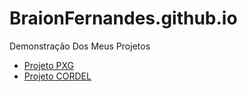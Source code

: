 # BraionFernandes.github.io
 Demonstração Dos Meus Projetos

<ul>
    <li><a href="https://braionfernandes.github.io/PXG/PokeXGames.html">Projeto PXG</a></li>
    <li><a href="https://braionfernandes.github.io/CORDEL/Principal.html">Projeto CORDEL</a></li>
</ul>